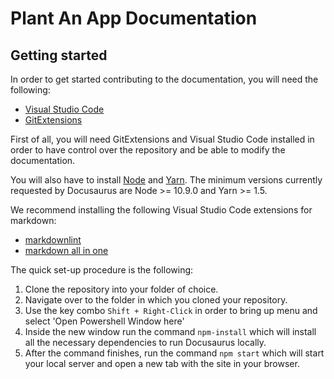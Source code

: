 # Plant An App Documentation

## Getting started

In order to get started contributing to the documentation, you will need the following:

* [Visual Studio Code](https://code.visualstudio.com/)
* [GitExtensions](http://gitextensions.github.io/)

First of all, you will need GitExtensions and Visual Studio Code installed in order to have control over the repository and be able to modify the documentation.

You will also have to install [Node](https://nodejs.org/en/download/) and [Yarn](https://classic.yarnpkg.com/en/docs/install). The minimum versions currently requested by Docusaurus are Node >= 10.9.0 and Yarn >= 1.5.

We recommend installing the following Visual Studio Code extensions for markdown:

* [markdownlint](//marketplace.visualstudio.com/items?itemName=DavidAnson.vscode-markdownlint)
* [markdown all in one](//marketplace.visualstudio.com/items?itemName=yzhang.markdown-all-in-one)

The quick set-up procedure is the following:  

  1. Clone the repository into your folder of choice. 
  2. Navigate over to the folder in which you cloned your repository.
  3. Use the key combo `Shift + Right-Click` in order to bring up menu and select  'Open Powershell Window here'
  4. Inside the new window run the command `npm-install` which will install all the necessary dependencies to run Docusaurus locally.
  5. After the command finishes, run the command `npm start` which will start your local server and open a new tab with the site in your browser.
